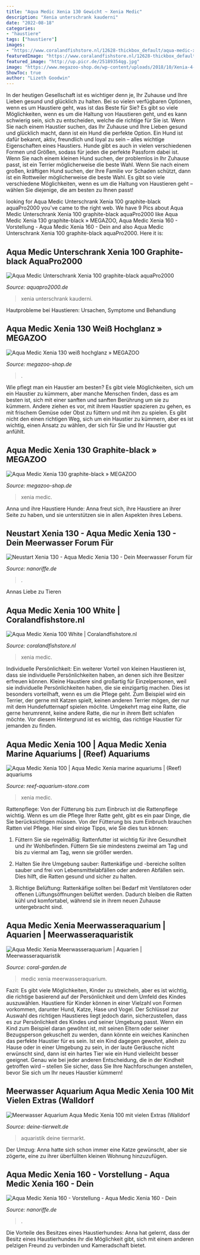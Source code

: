 ```yaml
---
title: "Aqua Medic Xenia 130 Gewicht ~ Xenia Medic"
description: "Xenia unterschrank kauderni"
date: "2022-08-18"
categories:
- "haustiere"
tags: ["haustiere"]
images:
- "https://www.coralandfishstore.nl/12628-thickbox_default/aqua-medic-xenia-100-white.jpg"
featuredImage: "https://www.coralandfishstore.nl/12628-thickbox_default/aqua-medic-xenia-100-white.jpg"
featured_image: "http://up.picr.de/25189354qg.jpg"
image: "https://www.megazoo-shop.de/wp-content/uploads/2018/10/Xenia-4-390x390.png"
ShowToc: true
author: "Lizeth Goodwin"
---
```



In der heutigen Gesellschaft ist es wichtiger denn je, Ihr Zuhause und Ihre Lieben gesund und glücklich zu halten. Bei so vielen verfügbaren Optionen, wenn es um Haustiere geht, was ist das Beste für Sie?
Es gibt so viele Möglichkeiten, wenn es um die Haltung von Haustieren geht, und es kann schwierig sein, sich zu entscheiden, welche die richtige für Sie ist. Wenn Sie nach einem Haustier suchen, das Ihr Zuhause und Ihre Lieben gesund und glücklich macht, dann ist ein Hund die perfekte Option. Ein Hund ist dafür bekannt, aktiv, freundlich und loyal zu sein – alles wichtige Eigenschaften eines Haustiers.
Hunde gibt es auch in vielen verschiedenen Formen und Größen, sodass für jeden die perfekte Passform dabei ist. Wenn Sie nach einem kleinen Hund suchen, der problemlos in Ihr Zuhause passt, ist ein Terrier möglicherweise die beste Wahl. Wenn Sie nach einem großen, kräftigen Hund suchen, der Ihre Familie vor Schaden schützt, dann ist ein Rottweiler möglicherweise die beste Wahl. Es gibt so viele verschiedene Möglichkeiten, wenn es um die Haltung von Haustieren geht – wählen Sie diejenige, die am besten zu Ihnen passt!

	

		
looking for Aqua Medic Unterschrank Xenia 100 graphite-black aquaPro2000 you've came to the right web. We have 9 Pics about Aqua Medic Unterschrank Xenia 100 graphite-black aquaPro2000 like Aqua Medic Xenia 130 graphite-black » MEGAZOO, Aqua Medic Xenia 160 - Vorstellung - Aqua Medic Xenia 160 - Dein and also Aqua Medic Unterschrank Xenia 100 graphite-black aquaPro2000. Here it is:
		
    
## Aqua Medic Unterschrank Xenia 100 Graphite-black AquaPro2000

<img loading=lazy src="https://www.aquapro2000.de/media/catalog/product/cache/1/image/1c6643041eecd79b11d8bbe3fbef5504/a/m/am-xenia_1.jpg" onerror="this.onerror=null;this.src='https://tse1.mm.bing.net/th?id=OIP.ONHB8tJFPzlqYALksPCNrQHaHa&amp;pid=15.1';" alt="Aqua Medic Unterschrank Xenia 100 graphite-black aquaPro2000">

_Source: aquapro2000.de_

>xenia unterschrank kauderni. 

	

Hautprobleme bei Haustieren: Ursachen, Symptome und Behandlung

    
## Aqua Medic Xenia 130 Weiß Hochglanz » MEGAZOO

<img loading=lazy src="https://www.megazoo-shop.de/wp-content/uploads/2018/10/Xenia-4-390x390.png" onerror="this.onerror=null;this.src='https://tse1.mm.bing.net/th?id=OIP.OKmyLL8wfy2M0ESm5cRL6wAAAA&amp;pid=15.1';" alt="Aqua Medic Xenia 130 weiß hochglanz » MEGAZOO">

_Source: megazoo-shop.de_

>. 

	

Wie pflegt man ein Haustier am besten?
Es gibt viele Möglichkeiten, sich um ein Haustier zu kümmern, aber manche Menschen finden, dass es am besten ist, sich mit einer sanften und sanften Berührung um sie zu kümmern. Andere ziehen es vor, mit ihrem Haustier spazieren zu gehen, es mit frischem Gemüse oder Obst zu füttern und mit ihm zu spielen. Es gibt nicht den einen richtigen Weg, sich um ein Haustier zu kümmern, aber es ist wichtig, einen Ansatz zu wählen, der sich für Sie und Ihr Haustier gut anfühlt.

    
## Aqua Medic Xenia 130 Graphite-black » MEGAZOO

<img loading=lazy src="https://www.megazoo-shop.de/wp-content/uploads/2018/11/AquaMedic_Xenia_130.jpg" onerror="this.onerror=null;this.src='https://tse4.mm.bing.net/th?id=OIP.xep1xFExKUCICan_BB6biwHaHa&amp;pid=15.1';" alt="Aqua Medic Xenia 130 graphite-black » MEGAZOO">

_Source: megazoo-shop.de_

>xenia medic. 

	

Anna und ihre Haustiere Hunde: Anna freut sich, ihre Haustiere an ihrer Seite zu haben, und sie unterstützen sie in allen Aspekten ihres Lebens.

    
## Neustart Xenia 130 - Aqua Medic Xenia 130 - Dein Meerwasser Forum Für

<img loading=lazy src="http://up.picr.de/25189354qg.jpg" onerror="this.onerror=null;this.src='https://tse4.mm.bing.net/th?id=OIP.LfNCqEapPlhu5Inse5cyoQHaFj&amp;pid=15.1';" alt="Neustart Xenia 130 - Aqua Medic Xenia 130 - Dein Meerwasser Forum für">

_Source: nanoriffe.de_

>. 

	

Annas Liebe zu Tieren

    
## Aqua Medic Xenia 100 White | Coralandfishstore.nl

<img loading=lazy src="https://www.coralandfishstore.nl/12628-thickbox_default/aqua-medic-xenia-100-white.jpg" onerror="this.onerror=null;this.src='https://tse2.mm.bing.net/th?id=OIP.QAnizFVcuUMKgGXWUoWeGwHaI4&amp;pid=15.1';" alt="Aqua Medic Xenia 100 White | Coralandfishstore.nl">

_Source: coralandfishstore.nl_

>xenia medic. 

	

Individuelle Persönlichkeit: Ein weiterer Vorteil von kleinen Haustieren ist, dass sie individuelle Persönlichkeiten haben, an denen sich ihre Besitzer erfreuen können.
Kleine Haustiere sind großartig für Einzelpersonen, weil sie individuelle Persönlichkeiten haben, die sie einzigartig machen. Dies ist besonders vorteilhaft, wenn es um die Pflege geht. Zum Beispiel wird ein Terrier, der gerne mit Katzen spielt, keinen anderen Terrier mögen, der nur mit dem Hundefutternapf spielen möchte. Umgekehrt mag eine Ratte, die gerne herumrennt, keine andere Ratte, die nur in ihrem Bett schlafen möchte. Vor diesem Hintergrund ist es wichtig, das richtige Haustier für jemanden zu finden.

    
## Aqua Medic Xenia 100 | Aqua Medic Xenia Marine Aquariums | (Reef) Aquariums

<img loading=lazy src="https://reef-aquarium-store.com/content/Filemanager/aqua-medic-xenia-100-1.jpg_December-10-2018-820am.jpg" onerror="this.onerror=null;this.src='https://tse2.mm.bing.net/th?id=OIP.v69Loq6aQPHECWa1_2D1wQHaHa&amp;pid=15.1';" alt="Aqua Medic Xenia 100 | Aqua Medic Xenia marine aquariums | (Reef) aquariums">

_Source: reef-aquarium-store.com_

>xenia medic. 

	

Rattenpflege: Von der Fütterung bis zum Einbruch ist die Rattenpflege wichtig.
Wenn es um die Pflege Ihrer Ratte geht, gibt es ein paar Dinge, die Sie berücksichtigen müssen. Von der Fütterung bis zum Einbruch brauchen Ratten viel Pflege. Hier sind einige Tipps, wie Sie dies tun können:
1. Füttern Sie sie regelmäßig: Rattenfutter ist wichtig für ihre Gesundheit und ihr Wohlbefinden. Füttern Sie sie mindestens zweimal am Tag und bis zu viermal am Tag, wenn sie größer werden.

2. Halten Sie ihre Umgebung sauber: Rattenkäfige und -bereiche sollten sauber und frei von Lebensmittelabfällen oder anderen Abfällen sein. Dies hilft, die Ratten gesund und sicher zu halten.

3. Richtige Belüftung: Rattenkäfige sollten bei Bedarf mit Ventilatoren oder offenen Lüftungsöffnungen belüftet werden. Dadurch bleiben die Ratten kühl und komfortabel, während sie in ihrem neuen Zuhause untergebracht sind.

    
## Aqua Medic Xenia Meerwasseraquarium | Aquarien | Meerwasseraquaristik

<img loading=lazy src="https://coral-garden.de/media/image/59/ea/14/aqua-medic-aquarium-mit-unterschrankrBbKdVkSO1OGs_600x600.jpg" onerror="this.onerror=null;this.src='https://tse4.mm.bing.net/th?id=OIP.J9X60JLPEE_BGT-6heWLbwHaHa&amp;pid=15.1';" alt="Aqua Medic Xenia Meerwasseraquarium | Aquarien | Meerwasseraquaristik">

_Source: coral-garden.de_

>medic xenia meerwasseraquarium. 

	

Fazit: Es gibt viele Möglichkeiten, Kinder zu streicheln, aber es ist wichtig, die richtige basierend auf der Persönlichkeit und dem Umfeld des Kindes auszuwählen.
Haustiere für Kinder können in einer Vielzahl von Formen vorkommen, darunter Hund, Katze, Hase und Vogel. Der Schlüssel zur Auswahl des richtigen Haustieres liegt jedoch darin, sicherzustellen, dass es zur Persönlichkeit des Kindes und seiner Umgebung passt. Wenn ein Kind zum Beispiel daran gewöhnt ist, mit seinen Eltern oder seiner Bezugsperson gekuschelt zu werden, dann könnte ein weiches Kaninchen das perfekte Haustier für es sein. Ist ein Kind dagegen gewohnt, allein zu Hause oder in einer Umgebung zu sein, in der laute Geräusche nicht erwünscht sind, dann ist ein hartes Tier wie ein Hund vielleicht besser geeignet. Genau wie bei jeder anderen Entscheidung, die in der Kindheit getroffen wird – stellen Sie sicher, dass Sie Ihre Nachforschungen anstellen, bevor Sie sich um Ihr neues Haustier kümmern!

    
## Meerwasser Aquarium Aqua Medic Xenia 100 Mit Vielen Extras (Walldorf

<img loading=lazy src="https://pic9.qimage.de/89/91/30/232309189.jpg" onerror="this.onerror=null;this.src='https://tse4.mm.bing.net/th?id=OIP.4vqZd-WAOeLJDiMhCg2FIAHaFj&amp;pid=15.1';" alt="Meerwasser Aquarium Aqua Medic Xenia 100 mit vielen Extras (Walldorf">

_Source: deine-tierwelt.de_

>aquaristik deine tiermarkt. 

	

Der Umzug: Anna hatte sich schon immer eine Katze gewünscht, aber sie zögerte, eine zu ihrer überfüllten kleinen Wohnung hinzuzufügen.

    
## Aqua Medic Xenia 160 - Vorstellung - Aqua Medic Xenia 160 - Dein

<img loading=lazy src="https://abload.de/img/img_1482bzud2.jpg" onerror="this.onerror=null;this.src='https://tse3.mm.bing.net/th?id=OIP.flaLrkUk7Ovmyk6oM7L62QHaFj&amp;pid=15.1';" alt="Aqua Medic Xenia 160 - Vorstellung - Aqua Medic Xenia 160 - Dein">

_Source: nanoriffe.de_

>. 

	

Die Vorteile des Besitzes eines Haustierhundes: Anna hat gelernt, dass der Besitz eines Haustierhundes ihr die Möglichkeit gibt, sich mit einem anderen pelzigen Freund zu verbinden und Kameradschaft bietet.

